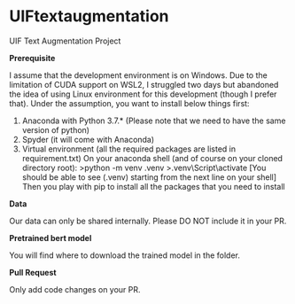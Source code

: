 # UIFtextaugmentation
UIF Text Augmentation Project

**Prerequisite**

I assume that the development environment is on Windows. Due to the limitation of CUDA support on WSL2, I struggled two days but abandoned the idea of using Linux environment for this development (though I prefer that).
Under the assumption, you want to install below things first:
  1) Anaconda with Python 3.7.* (Please note that we need to have the same version of python)
  2) Spyder (it will come with Anaconda)
  3) Virtual environment (all the required packages are listed in requirement.txt)
    On your anaconda shell (and of course on your cloned directory root):
    >python -m venv .venv
    >.venv\Script\activate
    [You should be able to see (.venv) starting from the next line on your shell]
    Then you play with pip to install all the packages that you need to install

**Data**

  Our data can only be shared internally. Please DO NOT include it in your PR.

**Pretrained bert model**

  You will find where to download the trained model in the folder. 

**Pull Request**

  Only add code changes on your PR.
